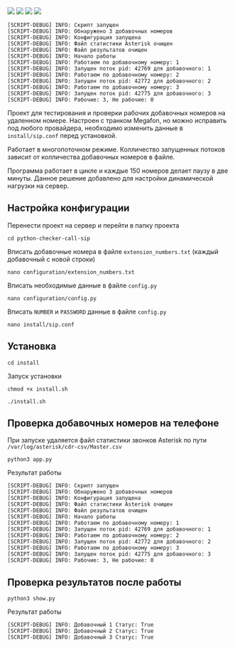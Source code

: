 <div align="left">
<img src="https://img.shields.io/github/languages/code-size/dvdkitay/python-checker-call-sip" />
<img src="https://img.shields.io/github/languages/top/dvdkitay/python-checker-call-sip" />
<img src="https://img.shields.io/github/issues/dvdkitay/python-checker-call-sip" />
<img src="https://img.shields.io/github/issues-pr/dvdkitay/python-checker-call-sip" />

<div>

```
[SCRIPT-DEBUG] INFO: Скрипт запущен
[SCRIPT-DEBUG] INFO: Обнаружено 3 добавочных номеров
[SCRIPT-DEBUG] INFO: Конфигурация запущена
[SCRIPT-DEBUG] INFO: Файл статистики Asterisk очищен
[SCRIPT-DEBUG] INFO: Файл результатов очищен
[SCRIPT-DEBUG] INFO: Начало работы
[SCRIPT-DEBUG] INFO: Работаем по добавочному номеру: 1
[SCRIPT-DEBUG] INFO: Запущен поток pid: 42769 для добавочного: 1
[SCRIPT-DEBUG] INFO: Работаем по добавочному номеру: 2
[SCRIPT-DEBUG] INFO: Запущен поток pid: 42772 для добавочного: 2
[SCRIPT-DEBUG] INFO: Работаем по добавочному номеру: 3
[SCRIPT-DEBUG] INFO: Запущен поток pid: 42775 для добавочного: 3
[SCRIPT-DEBUG] INFO: Рабочие: 3, Не рабочие: 0
```

Проект для тестирования и проверки рабочих добавочных номеров на удаленном номере. Настроен с транком Megafon, но можно исправить под любого провайдера, необходимо изменить данные в `install/sip.conf` перед установкой.

Работает в многопоточном режиме. Колличество запущенных потоков зависит от колличества добавочных номеров в файле.

Программа работает в цикле и каждые 150 номеров делает паузу в две минуты. Данное решение добавлено для настройки динамической нагрузки на сервер.

## Настройка конфигурации 

Перенести проект на сервер и перейти в папку проекта

```
cd python-checker-call-sip
```

Вписать добавочные номера в файле `extension_numbers.txt` (каждый добавочный с новой строки)

```
nano configuration/extension_numbers.txt
```

Вписать необходимые данные в файле `config.py`

```
nano configuration/config.py
```

Вписать `NUMBER` и `PASSWORD` данные в файле `config.py`

```
nano install/sip.conf
```

## Установка

```
cd install
```

Запуск установки
```
chmod +x install.sh
```

```
./install.sh
```

## Проверка добавочных номеров на телефоне

При запуске удаляется файл статистики звонков Asterisk по пути `/var/log/asterisk/cdr-csv/Master.csv`

```
python3 app.py
```

Результат работы

```
[SCRIPT-DEBUG] INFO: Скрипт запущен
[SCRIPT-DEBUG] INFO: Обнаружено 3 добавочных номеров
[SCRIPT-DEBUG] INFO: Конфигурация запущена
[SCRIPT-DEBUG] INFO: Файл статистики Asterisk очищен
[SCRIPT-DEBUG] INFO: Файл результатов очищен
[SCRIPT-DEBUG] INFO: Начало работы
[SCRIPT-DEBUG] INFO: Работаем по добавочному номеру: 1
[SCRIPT-DEBUG] INFO: Запущен поток pid: 42769 для добавочного: 1
[SCRIPT-DEBUG] INFO: Работаем по добавочному номеру: 2
[SCRIPT-DEBUG] INFO: Запущен поток pid: 42772 для добавочного: 2
[SCRIPT-DEBUG] INFO: Работаем по добавочному номеру: 3
[SCRIPT-DEBUG] INFO: Запущен поток pid: 42775 для добавочного: 3
[SCRIPT-DEBUG] INFO: Рабочие: 3, Не рабочие: 0
```

## Проверка результатов после работы

```
python3 show.py
```

Результат работы

```
[SCRIPT-DEBUG] INFO: Добавочный 1 Статус: True
[SCRIPT-DEBUG] INFO: Добавочный 2 Статус: True
[SCRIPT-DEBUG] INFO: Добавочный 3 Статус: True
```
</div>